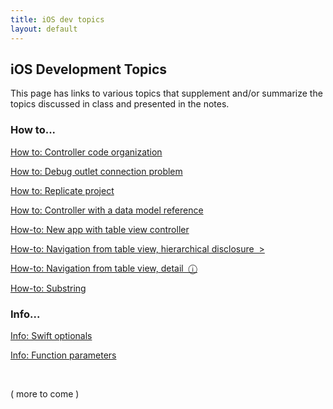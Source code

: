 ```yaml
---
title: iOS dev topics
layout: default
---
```


## iOS Development Topics

This page has links to various topics that supplement and/or summarize the topics discussed in class and presented in the notes. 

### How to...

[How to: Controller code organization](how-to-controller-code-organization)

[How to: Debug outlet connection problem](how-to-debug-outlet-connection)

[How to: Replicate project](how-to-replicate-project)

[How to: Controller with a data model reference](how-to-data-for-controller)

[How-to: New app with table view controller](how-to-new-app-tvc)

[How-to: Navigation from table view, hierarchical disclosure &nbsp;&gt;](how-to-nav-disclosure)

[How-to: Navigation from table view, detail &nbsp;&#9432;](how-to-nav-detail)

[How-to: Substring](how-to-substring)

### Info...

[Info: Swift optionals](info-optionals)

[Info: Function parameters](function-parameters)

<br>

( more to come )

<!-- 
How-to: Write entity model classes

How-to: Write a data model manager class 

[Info: Project Template for Core Data projects](/topics/info-project-template-core-data)  
The template's design and code is explained in this document. 

[How-to: Template for Core Data apps](/topics/how-to-core-data-template)  
How-to-use information is in this document.

-->

<br>
